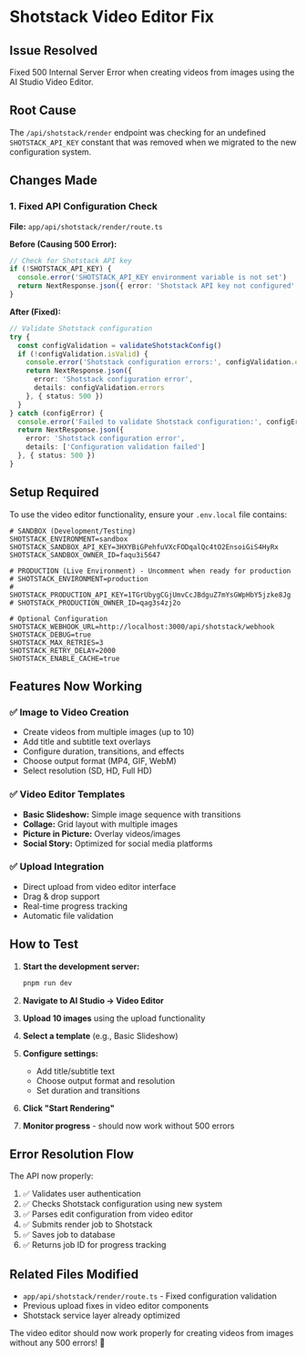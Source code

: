 # Shotstack Video Editor Fix

## Issue Resolved
Fixed 500 Internal Server Error when creating videos from images using the AI Studio Video Editor.

## Root Cause
The `/api/shotstack/render` endpoint was checking for an undefined `SHOTSTACK_API_KEY` constant that was removed when we migrated to the new configuration system.

## Changes Made

### 1. Fixed API Configuration Check
**File:** `app/api/shotstack/render/route.ts`

**Before (Causing 500 Error):**
```typescript
// Check for Shotstack API key
if (!SHOTSTACK_API_KEY) {
  console.error('SHOTSTACK_API_KEY environment variable is not set')
  return NextResponse.json({ error: 'Shotstack API key not configured' }, { status: 500 })
}
```

**After (Fixed):**
```typescript
// Validate Shotstack configuration
try {
  const configValidation = validateShotstackConfig()
  if (!configValidation.isValid) {
    console.error('Shotstack configuration errors:', configValidation.errors)
    return NextResponse.json({ 
      error: 'Shotstack configuration error', 
      details: configValidation.errors 
    }, { status: 500 })
  }
} catch (configError) {
  console.error('Failed to validate Shotstack configuration:', configError)
  return NextResponse.json({ 
    error: 'Shotstack configuration error', 
    details: ['Configuration validation failed'] 
  }, { status: 500 })
}
```

## Setup Required

To use the video editor functionality, ensure your `.env.local` file contains:

```env
# SANDBOX (Development/Testing)
SHOTSTACK_ENVIRONMENT=sandbox
SHOTSTACK_SANDBOX_API_KEY=3HXYBiGPehfuVXcFODqalQc4tO2EnsoiGiS4HyRx
SHOTSTACK_SANDBOX_OWNER_ID=faqu3i5647

# PRODUCTION (Live Environment) - Uncomment when ready for production
# SHOTSTACK_ENVIRONMENT=production
# SHOTSTACK_PRODUCTION_API_KEY=1TGrUbygCGjUmvCcJBdguZ7mYsGWpHbY5jzke8Jg
# SHOTSTACK_PRODUCTION_OWNER_ID=qag3s4zj2o

# Optional Configuration
SHOTSTACK_WEBHOOK_URL=http://localhost:3000/api/shotstack/webhook
SHOTSTACK_DEBUG=true
SHOTSTACK_MAX_RETRIES=3
SHOTSTACK_RETRY_DELAY=2000
SHOTSTACK_ENABLE_CACHE=true
```

## Features Now Working

### ✅ Image to Video Creation
- Create videos from multiple images (up to 10)
- Add title and subtitle text overlays
- Configure duration, transitions, and effects
- Choose output format (MP4, GIF, WebM)
- Select resolution (SD, HD, Full HD)

### ✅ Video Editor Templates
- **Basic Slideshow:** Simple image sequence with transitions
- **Collage:** Grid layout with multiple images
- **Picture in Picture:** Overlay videos/images
- **Social Story:** Optimized for social media platforms

### ✅ Upload Integration
- Direct upload from video editor interface
- Drag & drop support
- Real-time progress tracking
- Automatic file validation

## How to Test

1. **Start the development server:**
   ```bash
   pnpm run dev
   ```

2. **Navigate to AI Studio → Video Editor**

3. **Upload 10 images** using the upload functionality

4. **Select a template** (e.g., Basic Slideshow)

5. **Configure settings:**
   - Add title/subtitle text
   - Choose output format and resolution
   - Set duration and transitions

6. **Click "Start Rendering"**

7. **Monitor progress** - should now work without 500 errors

## Error Resolution Flow

The API now properly:
1. ✅ Validates user authentication
2. ✅ Checks Shotstack configuration using new system
3. ✅ Parses edit configuration from video editor
4. ✅ Submits render job to Shotstack
5. ✅ Saves job to database
6. ✅ Returns job ID for progress tracking

## Related Files Modified
- `app/api/shotstack/render/route.ts` - Fixed configuration validation
- Previous upload fixes in video editor components
- Shotstack service layer already optimized

The video editor should now work properly for creating videos from images without any 500 errors! 🎉